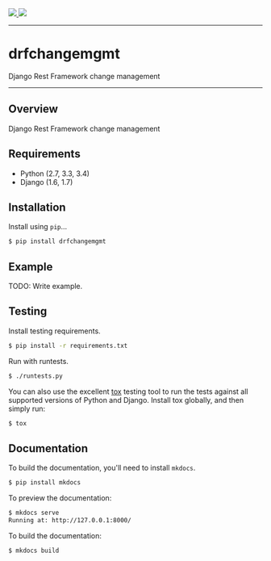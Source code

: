 <div class="badges">
    <a href="http://travis-ci.org/sassoo/drfchangemgmt">
        <img src="https://travis-ci.org/sassoo/drfchangemgmt.svg?branch=master">
    </a>
    <a href="https://pypi.python.org/pypi/drfchangemgmt">
        <img src="https://img.shields.io/pypi/v/drfchangemgmt.svg">
    </a>
</div>

---

# drfchangemgmt

Django Rest Framework change management

---

## Overview

Django Rest Framework change management

## Requirements

* Python (2.7, 3.3, 3.4)
* Django (1.6, 1.7)

## Installation

Install using `pip`...

```bash
$ pip install drfchangemgmt
```

## Example

TODO: Write example.

## Testing

Install testing requirements.

```bash
$ pip install -r requirements.txt
```

Run with runtests.

```bash
$ ./runtests.py
```

You can also use the excellent [tox](http://tox.readthedocs.org/en/latest/) testing tool to run the tests against all supported versions of Python and Django. Install tox globally, and then simply run:

```bash
$ tox
```

## Documentation

To build the documentation, you'll need to install `mkdocs`.

```bash
$ pip install mkdocs
```

To preview the documentation:

```bash
$ mkdocs serve
Running at: http://127.0.0.1:8000/
```

To build the documentation:

```bash
$ mkdocs build
```
